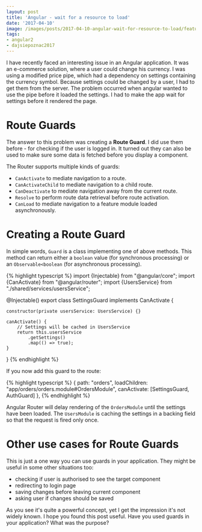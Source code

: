 ```yaml
---
layout: post
title: 'Angular - wait for a resource to load'
date: '2017-04-10'
image: /images/posts/2017-04-10-angular-wait-for-resource-to-load/featured.jpg
tags: 
- angular2
- dajsiepoznac2017
---
```

I have recently faced an interesting issue in an Angular application. It was an e-commerce solution, where a user could change his currency. I was using a modified price pipe, which had a dependency on settings containing the currency symbol. Because settings could be changed by a user, I had to get them from the server. The problem occurred when angular wanted to use the pipe before it loaded the settings. I had to make the app wait for settings before it rendered the page. 

# Route Guards
The answer to this problem was creating a **Route Guard**. I did use them before - for checking if the user is logged in. It turned out they can also be used to make sure some data is fetched before you display a component. 

The Router supports multiple kinds of guards: 

 * `CanActivate` to mediate navigation to a route.
 * `CanActivateChild` to mediate navigation to a child route.
 * `CanDeactivate` to mediate navigation away from the current route.
 * `Resolve` to perform route data retrieval before route activation.
 * `CanLoad` to mediate navigation to a feature module loaded asynchronously.

# Creating a Route Guard
 
In simple words, `Guard` is a class implementing one of above methods. This method can return either a `boolean` value (for synchronous processing) or an `Observable<boolean` (for asynchronous processing). 

{% highlight typescript %}
import {Injectable} from "@angular/core";
import {CanActivate} from "@angular/router";
import {UsersService} from "./shared/services/usersService";

@Injectable()
export class SettingsGuard implements CanActivate {

    constructor(private usersService: UsersService) {}

    canActivate() {
        // Settings will be cached in UsersService
        return this.usersService
            .getSettings()
            .map(() => true);
    }
}
{% endhighlight %}

If you now add this guard to the route: 

{% highlight typescript %}
    { path: "orders", loadChildren: "app/orders/orders.module#OrdersModule",                            canActivate: [SettingsGuard, AuthGuard] },
{% endhighlight %}

Angular Router will delay rendering of the `OrdersModule` until the settings have been loaded. The `UsersModule` is caching the settings in a backing field so that the request is fired only once. 

# Other use cases for Route Guards
This is just a one way you can use guards in your application. They might be useful in some other situations too: 

 * checking if user is authorised to see the target component 
 * redirecting to login page
 * saving changes before leaving current component 
 * asking user if changes should be saved 

 As you see it's quite a powerful concept, yet I get the impression it's not widely known. I hope you found this post useful. Have you used guards in your application? What was the purpose? 
